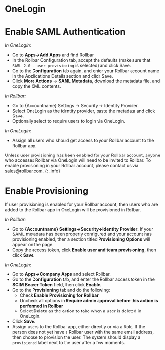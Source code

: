 # OneLogin

# Enable SAML Authentication

_In OneLogin:_

* Go to **Apps->Add Apps**  and find Rollbar
* In the Rollbar Configuration tab, accept the defaults (make sure that `SAML 2.0 - user provisioning` is selected) and click Save.
* Go to the **Configuration** tab again, and enter your Rollbar account name in the Applications Details section and click Save.
* Click **More Actions** -> **SAML Metadata**, download the metadata file, and copy the XML contents.


_In Rollbar:_

* Go to {Accountname} Settings -> Security -> Identity Provider.
* Select OneLogin as the identity provider, paste the metadata and click Save.
* Optionally select to require users to login via OneLogin.

_In OneLogin:_

* Assign all users who should get access to your Rollbar account to the Rollbar app.

Unless user provisioning has been enabled for your Rollbar account, anyone who accesses Rollbar via OneLogin will need to be invited to Rollbar.  To enable provisioning in your Rollbar account, please contact us via <a href="mailto:sales@rollbar.com">sales@rollbar.com</a>.
{: .info}

# Enable Provisioning

If user provisioning is enabled for your Rollbar account, then users who are added to the Rollbar app in OneLogin will be provisioned in Rollbar.

_In Rollbar:_

* Go to **{Accountname} Settings->Security->Identity Provider**.  If your SAML metadata has been properly configured and your account has provisioning enabled, then a section titled **Provisioning Options** will appear on the page.
* Copy the access token, click **Enable user and team provisioning**, then click **Save**.

_In OneLogin:_

* Go to **Apps->Company Apps** and select Rollbar.
* Go to the **Configuration** tab, and enter the Rollbar access token in the **SCIM Bearer Token** field, then click **Enable**.
* Go to the **Provisioning** tab and do the following:
  * Check **Enable Provisioning for Rollbar**
  * Uncheck all options in **Require admin approval before this action is performed in Rollbar**
  * Select **Delete** as the action to take when a user is deleted in OneLogin.
* Click **Save**.
* Assign users to the Rollbar app, either directly or via a Role.  If the person does not yet have a Rollbar user with the same email address, then choose to provision the user.  The system should display a `provisioned` label next to the user after a few moments.
